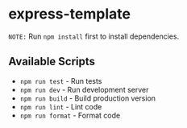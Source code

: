 # express-template

`NOTE:` Run `npm install` first to install dependencies.

## Available Scripts

- `npm run test` - Run tests
- `npm run dev` - Run development server
- `npm run build` - Build production version
- `npm run lint` - Lint code
- `npm run format` - Format code
